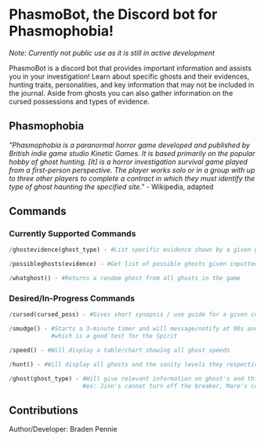 # PhasmoBot, the Discord bot for Phasmophobia!

*Note: Currently not public use as it is still in active development*

PhasmoBot is a discord bot that provides important information and assists you in your investigation! Learn about specific ghosts and their evidences, hunting traits, personalities, and key information that may not be included in the journal.
Aside from ghosts you can also gather information on the cursed possessions and types of evidence.

## Phasmophobia

*"Phasmophobia is a paranormal horror game developed and published by British indie game studio Kinetic Games. It is based primarily on the popular hobby of ghost hunting. [It] is a horror investigation survival game played from a first-person perspective. The player works solo or in a group with up to three other players to complete a contract in which they must identify the type of ghost haunting the specified site."* - Wikipedia, adapted

## Commands

### Currently Supported Commands

```python
/ghostevidence(ghost_type) - #List specific evidence shown by a given ghost

/possibleghosts(evidence) - #Get list of possible ghosts given inputted evidence(s)

/whatghost() - #Returns a random ghost from all ghosts in the game
```

### Desired/In-Progress Commands
```python
/cursed(cursed_poss) - #Gives short synopsis / use guide for a given cursed possession

/smudge() - #Starts a 3-minute timer and will message/notify at 90s and 180s respectively, 
            #which is a good test for the Spirit

/speed() - #Will display a table/chart showing all ghost speeds

/hunt() - #Will display all ghosts and the sanity levels they respectively hunt at

/ghost(ghost_type) - #Will give relevant information on ghost's and thier specific behaviors. 
                     #ex: Jinn's cannot turn off the breaker, Mare's cannot turn on lights, etc.
```

## Contributions

Author/Developer: Braden Pennie
